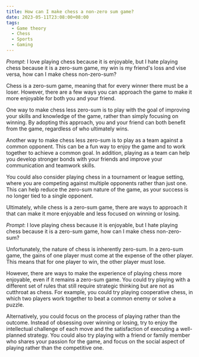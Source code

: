 ```yaml
---
title: How can I make chess a non-zero sum game?
date: 2023-05-11T23:08:00+08:00
tags:
  - Game theory
  - Chess
  - Sports
  - Gaming
---
```

_Prompt_: 
I love playing chess because it is enjoyable, but I hate playing chess because it is a zero-sum game, my win is my friend's loss and vise versa, how can I make chess non-zero-sum?

Chess is a zero-sum game, meaning that for every winner there must be a loser. However, there are a few ways you can approach the game to make it more enjoyable for both you and your friend.

One way to make chess less zero-sum is to play with the goal of improving your skills and knowledge of the game, rather than simply focusing on winning. By adopting this approach, you and your friend can both benefit from the game, regardless of who ultimately wins.

Another way to make chess less zero-sum is to play as a team against a common opponent. This can be a fun way to enjoy the game and to work together to achieve a common goal. In addition, playing as a team can help you develop stronger bonds with your friends and improve your communication and teamwork skills.

You could also consider playing chess in a tournament or league setting, where you are competing against multiple opponents rather than just one. This can help reduce the zero-sum nature of the game, as your success is no longer tied to a single opponent.

Ultimately, while chess is a zero-sum game, there are ways to approach it that can make it more enjoyable and less focused on winning or losing.

_Prompt_: 
I love playing chess because it is enjoyable, but I hate playing chess because it is a zero-sum game, how can I make chess non-zero-sum?

Unfortunately, the nature of chess is inherently zero-sum. In a zero-sum game, the gains of one player must come at the expense of the other player. This means that for one player to win, the other player must lose.

However, there are ways to make the experience of playing chess more enjoyable, even if it remains a zero-sum game. You could try playing with a different set of rules that still require strategic thinking but are not as cutthroat as chess. For example, you could try playing cooperative chess, in which two players work together to beat a common enemy or solve a puzzle.

Alternatively, you could focus on the process of playing rather than the outcome. Instead of obsessing over winning or losing, try to enjoy the intellectual challenge of each move and the satisfaction of executing a well-planned strategy. You could also try playing with a friend or family member who shares your passion for the game, and focus on the social aspect of playing rather than the competitive one.